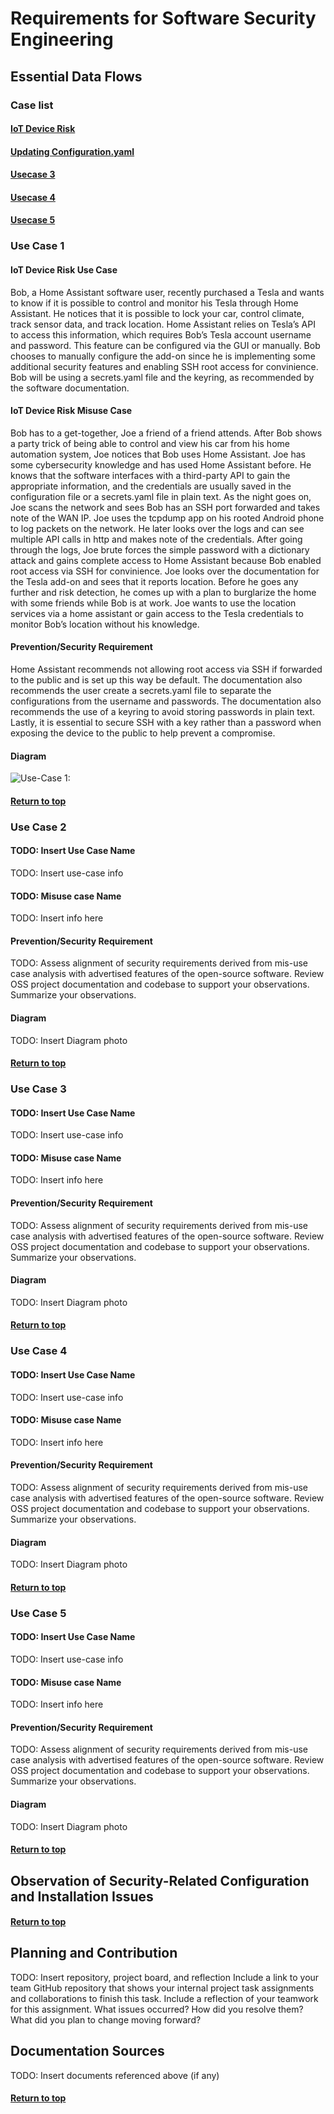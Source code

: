 # Requirements for Software Security Engineering

## Essential Data Flows

### Case list

#### [IoT Device Risk](#use-case-1)

#### [Updating Configuration.yaml](#use-case-2)

#### [Usecase 3](#use-case-3)

#### [Usecase 4](#use-case-4)

#### [Usecase 5](#use-case-5)

### Use Case 1

#### IoT Device Risk Use Case

Bob, a Home Assistant software user, recently purchased a Tesla and wants to know if it is possible to control and monitor his Tesla through Home Assistant. He notices that it is possible to lock your car, control climate, track sensor data, and track location. Home Assistant relies on Tesla’s API to access this information, which requires Bob’s Tesla account username and password. This feature can be configured via the GUI or manually. Bob chooses to manually configure the add-on since he is implementing some additional security features and enabling SSH root access for convinience. Bob will be using a secrets.yaml file and the keyring, as recommended by the software documentation. 

#### IoT Device Risk Misuse Case

Bob has to a get-together, Joe a friend of a friend attends. After Bob shows a party trick of being able to control and view his car from his home automation system, Joe notices that Bob uses Home Assistant. Joe has some cybersecurity knowledge and has used Home Assistant before. He knows that the software interfaces with a third-party API to gain the appropriate information, and the credentials are usually saved in the configuration file or a secrets.yaml file in plain text. As the night goes on, Joe scans the network and sees Bob has an SSH port forwarded and takes note of the WAN IP. Joe uses the tcpdump app on his rooted Android phone to log packets on the network. He later looks over the logs and can see multiple API calls in http and makes note of the credentials. After going through the logs, Joe brute forces the simple password with a dictionary attack and gains complete access to Home Assistant because Bob enabled root access via SSH for convinience. Joe looks over the documentation for the Tesla add-on and sees that it reports location. Before he goes any further and risk detection, he comes up with a plan to burglarize the home with some friends while Bob is at work. Joe wants to use the location services via a home assistant or gain access to the Tesla credentials to monitor Bob’s location without his knowledge. 

#### Prevention/Security Requirement

Home Assistant recommends not allowing root access via SSH if forwarded to the public and is set up this way be default. The documentation also recommends the user create a secrets.yaml file to separate the configurations from the username and passwords. The documentation also recommends the use of a keyring to avoid storing passwords in plain text. Lastly, it is essential to secure SSH with a key rather than a password when exposing the device to the public to help prevent a compromise. 

#### Diagram

![Use-Case 1:](/images/Use-Case1.png)

 
#### [Return to top](#case-list)

### Use Case 2

#### TODO: Insert Use Case Name

TODO: Insert use-case info

#### TODO: Misuse case Name

TODO: Insert info here

#### Prevention/Security Requirement

TODO: Assess alignment of security requirements derived from mis-use case analysis with advertised features of the open-source software. Review OSS project documentation and codebase to support your observations. Summarize your observations.

#### Diagram

TODO: Insert Diagram photo


#### [Return to top](#case-list)

### Use Case 3

#### TODO: Insert Use Case Name

TODO: Insert use-case info

#### TODO: Misuse case Name

TODO: Insert info here

#### Prevention/Security Requirement

TODO: Assess alignment of security requirements derived from mis-use case analysis with advertised features of the open-source software. Review OSS project documentation and codebase to support your observations. Summarize your observations.

#### Diagram

TODO: Insert Diagram photo


#### [Return to top](#case-list)

### Use Case 4

#### TODO: Insert Use Case Name

TODO: Insert use-case info

#### TODO: Misuse case Name

TODO: Insert info here

#### Prevention/Security Requirement

TODO: Assess alignment of security requirements derived from mis-use case analysis with advertised features of the open-source software. Review OSS project documentation and codebase to support your observations. Summarize your observations.

#### Diagram

TODO: Insert Diagram photo

#### [Return to top](#case-list)

### Use Case 5

#### TODO: Insert Use Case Name

TODO: Insert use-case info

#### TODO: Misuse case Name

TODO: Insert info here

#### Prevention/Security Requirement

TODO: Assess alignment of security requirements derived from mis-use case analysis with advertised features of the open-source software. Review OSS project documentation and codebase to support your observations. Summarize your observations.

#### Diagram

TODO: Insert Diagram photo


#### [Return to top](#case-list)

## Observation of Security-Related Configuration and Installation Issues


#### [Return to top](#case-list)

## Planning and Contribution

TODO: Insert repository, project board, and reflection
Include a link to your team GitHub repository that shows your internal project task assignments and collaborations to finish this task. 
Include a reflection of your teamwork for this assignment. What issues occurred? How did you resolve them? What did you plan to change moving forward? 

## Documentation Sources

TODO: Insert documents referenced above (if any)

#### [Return to top](#requirements-for-software-security-engineering)
